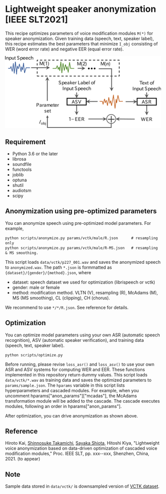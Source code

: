 # Lightweight speaker anonymization [IEEE SLT2021]
This recipe optimizes parameters of voice modification modules `M(*)` for speaker anonymization. Given training data (speech, text, speaker label), this recipe estimates the best parameters that minimize `I_obj` consisting of WER (word error rate) and negative EER (equal error rate). 

![flow](flow.png)

## Requirement
- Python 3.6 or the later
- librosa
- soundfile
- functools
- joblib
- optuna
- shutil
- audiotsm
- scipy

## Anonymization using pre-optimized parameters
You can anonymize speech using pre-optimized model parameters. For example,
```
python scripts/anonymize.py params/vctk/male/R.json      # resampling only
python scripts/anonymize.py params/vctk/male/R-MS.json   # resampling & MS smoothing.
```

This script loads `data/vctk/p227_001.wav` and saves the anonymized speech to `anonymized.wav`. The path `*.json` is formmatted as `{dataset}/{gender}/{method}.json`, where
- dataset: speech dataset we used for optimization (librispeech or vctk)
- gender: male or female
- method: modification method. VLTN (V), resampling (R), McAdams (M), MS (MS smoothing), CL (clipping), CH (chorus).

We recommend to use `*/*/R.json`. See reference for details. 

## Optimization
You can optimize model parameters using your own ASR (automatic speech recognition), ASV (automatic speaker verification), and training data (speech, text, speaker label). 
```
python scripts/optimize.py
```
Before running, please revise `loss_asr()` and `loss_asv()` to use your own ASR and ASV systems for computing WER and EER. These functions implemented in this repository return dummy values. This script loads `data/vctk/*.wav` as training data and saves the optimized parameters to `params/sample.json`. The `hparams` variable in this script lists hyperparameters and cascaded modules. For example, when you uncomment hparams["anon_params"]["mcadas"], the McAdams transformation module will be added to the cascade. The cascade executes modules, following an order in hparams["anon_params"].

After optimization, you can drive anonymization as shown above.

## Reference
Hiroto Kai, [Shinnosuke Takamichi](https://sites.google.com/site/shinnosuketakamichi/home), [Sayaka Shiota](https://www.tmu.ac.jp/stafflist/data/sa/7539.html), Hitoshi Kiya, "Lightweight voice anonymization based on data-driven optimization of cascaded voice modification modules," Proc. IEEE SLT, pp. xxx--xxx, Shenzhen, China, 2021. (to appear)

## Note
Sample data stored in `data/vctk/` is downsampled version of [VCTK dataset](https://datashare.is.ed.ac.uk/handle/10283/3443).